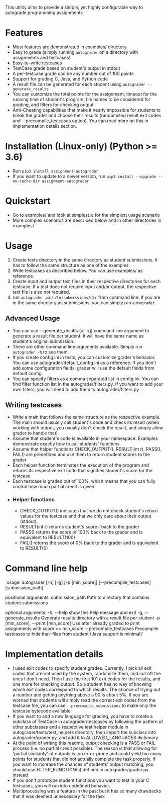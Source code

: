 This utility aims to provide a simple, yet highly configurable way to autograde programming assignments
# Features
* Most features are demonstrated in examples/ directory
* Easy to grade (simply running `autograder` on a directory with assignments and testcases)
* Easy-to-write testcases
* TestCase grade based on student's output in stdout
* A per-testcase grade can be any number out of 100 points
* Support for grading C, Java, and Python code
* A result file can be generated for each student using `autograder --generate_results`
* You can customize the total points for the assignment, timeout for the running time of student's program, file names to be considered for grading, and filters for checking output
* Anti-Cheating capabilities that make it nearly impossible for students to break the grader and choose their results (randomized result exit codes and --precompile_testcases option). You can read more on this in implementation details section.
# Installation (Linux-only) (Python >= 3.6)
* Run `pip3 install assignment-autograder`
* If you want to update to a newer version, run `pip3 install --upgrade --no-cache-dir assignment-autograder`
# Quickstart
* Go to examples/ and look at simplest_c for the simplest usage scenario
* More complex scenarios are described below and in other directories in examples/
# Usage
1) Create tests directory in the same directory as student submissions. It has to follow the same structure as one of the examples.
2) Write testcases as described below. You can use examples/ as reference.
3) Create input and output text files in their respective directories for each testcase. If a test does not require input and/or output, the respective text file is also not required.
4) run `autograder path/to/submissions/dir` from command line. If you are in the same directory as submissions, you can simply run `autograder`.
## Advanced Usage
* You can use --generate_results (or -g) command line argument to generate a result file per student. It will have the same name as student's original submission.
* There are other command line arguments available. Simply run `autograder -h` to see them.
* If you create config.ini in tests, you can customize grader's behavior. You can use autograder/default_config.ini as a reference. If you don't add some configuration fields, grader will use the default fields from default config.
* You can specify filters as a comma separated list in config.ini. You can find filter function list in the autograder/filters.py. If you want to add your own filters, you will need to add them to autograder/filters.py
## Writing testcases
* Write a main that follows the same structure as the respective example. The main should usually call student's code and check its result (when working with output, you usually don't check the result, and simply allow grader to handle that)
* Assume that student's code is available in your namespace. Examples demonstrate exactly how to call students' functions.
* Assume that helper functions CHECK_OUTPUT(), RESULT(int r), PASS(), FAIL() are predefined and use them to return student scores to the grader
* Each helper function terminates the execution of the program and returns its respective exit code that signifies student's score for the testcase
* Each testcase is graded out of 100%, which means that you can fully control how much partial credit is given
* ### Helper functions
    * CHECK_OUTPUT() indicates that we do not check student's return values for the testcase and that we only care about their output (stdout).
    * RESULT(int r) returns student's score r back to the grader
    * PASS() returns the score of 100% back to the grader and is equivalent to RESULT(100)
    * FAIL() returns the score of 0% back to the grader and is equivalent to RESULT(0)
# Command line help
`usage: autograder [-h] [-g] [-p [min_score]] [--precompile_testcases]
                  [submission_path]

positional arguments:
  submission_path       Path to directory that contains student submissions

optional arguments:
  -h, --help            show this help message and exit
  -g, --generate_results
                        Generate results directory with a result file per
                        student
  -p [min_score], --print [min_score]
                        Use after already graded to print assignments with
                        score >= min_score
  --precompile_testcases
                        Precompile testcases to hide their files from student
                        (Java support is minimal)`
# Implementation details
* I used exit codes to specify student grades. Currently, I pick all exit codes that are not used by the system, randomize them, and cut off the ones I don't need. Then I use the first 101 exit codes for the results, and one more for checking output. So a student has no way of knowing which exit codes correspond to which results. The chance of trying out a number and getting anything above a 90 is about 5%. If you are worried that students will simply read the correct exit codes from the testcase file, you can use `--precompile_submissions` to make only the testcase bytecode available.
* If you want to add a new language for grading, you have to create a subclass of TestCase in autograder/testcases.py following the pattern of other subclasses and a respective test helper module in autograder/tests/test_helpers directory, then import the subclass into autograder/grader.py, and add it to ALLOWED_LANGUAGES dictionary
* At the point of writing this readme, output checking is a PASS or FAIL process (i.e. no partial credit possible). The reason is that allowing for 'partial similarity' of outputs is too error-prone and could yield too many points for students that did not actually complete the task properly. If you want to increase the chances of students' output matching, you should use FILTER_FUNCTION(s) defined in autograder/grader.py instead
* If you don't prototype student functions you want to test in your C testcases, you will run into undefined behavior. 
* Multiprocessing was a feature in the past but it has so many drawbacks that it was deemed unnecessary for the task
